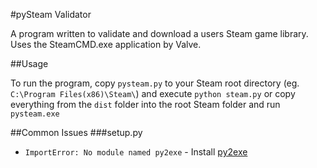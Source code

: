 #pySteam Validator


A program written to validate and download a users Steam game library. Uses the SteamCMD.exe application by Valve.

##Usage


To run the program, copy `pysteam.py` to your Steam root directory (eg. `C:\Program Files(x86)\Steam\`) and execute `python steam.py` or copy everything from the `dist` folder into the root Steam folder and run `pysteam.exe`

##Common Issues
###setup.py
* `ImportError: No module named py2exe` - Install [py2exe](http://www.py2exe.org/)
